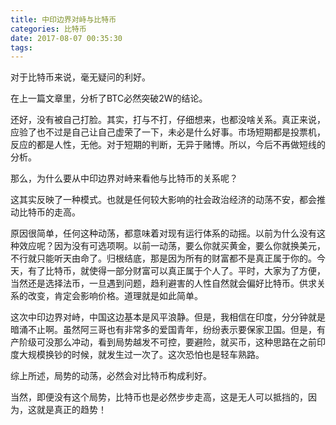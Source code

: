 ```yaml
---
title: 中印边界对峙与比特币
categories: 比特币
date: 2017-08-07 00:35:30
tags:
---
```

对于比特币来说，毫无疑问的利好。

在上一篇文章里，分析了BTC必然突破2W的结论。

还好，没有被自己打脸。其实，打与不打，仔细想来，也都没啥关系。真正来说，应验了也不过是自己让自己虚荣了一下，未必是什么好事。市场短期都是投票机，反应的都是人性，无他。对于短期的判断，无异于赌博。所以，今后不再做短线的分析。

那么，为什么要从中印边界对峙来看他与比特币的关系呢？<!--more-->

这其实反映了一种模式。也就是任何较大影响的社会政治经济的动荡不安，都会推动比特币的走高。

原因很简单，任何这种动荡，都意味着对现有运行体系的动摇。以前为什么没有这种效应呢？因为没有可选项啊。以前一动荡，要么你就买黄金，要么你就换美元，不行就只能听天由命了。归根结底，那是因为所有的财富都不是真正属于你的。今天，有了比特币，就使得一部分财富可以真正属于个人了。平时，大家为了方便，当然还是选择法币，一旦遇到问题，趋利避害的人性自然就会偏好比特币。供求关系的改变，肯定会影响价格。道理就是如此简单。

这次中印边界对峙，中国这边基本是风平浪静。但是，我相信在印度，分分钟就是暗涌不止啊。虽然阿三哥也有非常多的爱国青年，纷纷表示要保家卫国。但是，有产阶级可没那么冲动，看到局势越发不可控，要避险，就买币，这种思路在之前印度大规模换钞的时候，就发生过一次了。这次恐怕也是轻车熟路。

综上所述，局势的动荡，必然会对比特币构成利好。

当然，即便没有这个局势，比特币也是必然步步走高，这是无人可以抵挡的，因为，这就是真正的趋势！
